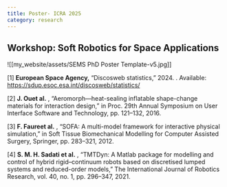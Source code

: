 ```yaml
---
title: Poster- ICRA 2025
category: research
---
```

## Workshop: Soft Robotics for Space Applications 

![[my_website/assets/SEMS PhD Poster Template-v5.jpg]]



 [1] **European Space Agency,** “Discosweb statistics,” 2024. . Available: https://sdup.esoc.esa.int/discosweb/statistics/

[2] **J. Ouet al.** , “Aeromorph—heat-sealing inflatable shape-change materials for interaction design,” in Proc. 29th Annual Symposium on User Interface Software and Technology, pp. 121–132, 2016.

[3] **F. Faureet al.** , “SOFA: A multi-model framework for interactive physical simulation,” in Soft Tissue Biomechanical Modelling for Computer Assisted Surgery, Springer, pp. 283–321, 2012.

[4] **S. M. H. Sadati et al.** , “TMTDyn: A Matlab package for modelling and control of hybrid rigid–continuum robots based on discretised lumped systems and reduced-order models,” The International Journal of Robotics Research, vol. 40, no. 1, pp. 296–347, 2021.